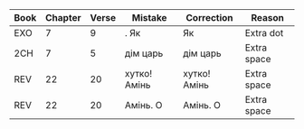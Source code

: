 Book|Chapter|Verse|Mistake|Correction|Reason
-----|-----|-----|-----|-----|-----
EXO|7|9|. Як|Як|Extra dot
2CH|7|5|дім  царь|дім царь|Extra space
REV|22|20|хутко!  Амінь|хутко! Амінь|Extra space
REV|22|20|Амінь.  О|Амінь. О|Extra space